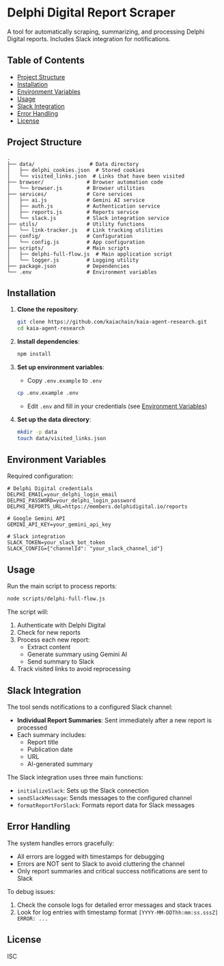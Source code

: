# Delphi Digital Report Scraper

A tool for automatically scraping, summarizing, and processing Delphi Digital reports. Includes Slack integration for notifications.

## Table of Contents

- [Project Structure](#project-structure)
- [Installation](#installation)
- [Environment Variables](#environment-variables)
- [Usage](#usage)
- [Slack Integration](#slack-integration)
- [Error Handling](#error-handling)
- [License](#license)

## Project Structure

```
.
├── data/                  # Data directory
│   ├── delphi_cookies.json  # Stored cookies
│   └── visited_links.json  # Links that have been visited
├── browser/              # Browser automation code
│   └── browser.js        # Browser utilities
├── services/             # Core services
│   ├── ai.js             # Gemini AI service
│   ├── auth.js           # Authentication service
│   ├── reports.js        # Reports service
│   └── slack.js          # Slack integration service
├── utils/                # Utility functions
│   └── link-tracker.js   # Link tracking utilities
├── config/               # Configuration
│   └── config.js         # App configuration
├── scripts/              # Main scripts
│   ├── delphi-full-flow.js  # Main application script
│   └── logger.js         # Logging utility
├── package.json          # Dependencies
└── .env                  # Environment variables
```

## Installation

1. **Clone the repository**:
   ```bash
   git clone https://github.com/kaiachain/kaia-agent-research.git
   cd kaia-agent-research
   ```

2. **Install dependencies**:
   ```bash
   npm install
   ```

3. **Set up environment variables**:
   - Copy `.env.example` to `.env`
   ```bash
   cp .env.example .env
   ```
   - Edit `.env` and fill in your credentials (see [Environment Variables](#environment-variables))

4. **Set up the data directory**:
   ```bash
   mkdir -p data
   touch data/visited_links.json
   ```

## Environment Variables

Required configuration:
```
# Delphi Digital credentials
DELPHI_EMAIL=your_delphi_login_email
DELPHI_PASSWORD=your_delphi_login_password
DELPHI_REPORTS_URL=https://members.delphidigital.io/reports

# Google Gemini API
GEMINI_API_KEY=your_gemini_api_key

# Slack integration
SLACK_TOKEN=your_slack_bot_token
SLACK_CONFIG={"channelId": "your_slack_channel_id"}
```

## Usage

Run the main script to process reports:
```bash
node scripts/delphi-full-flow.js
```

The script will:
1. Authenticate with Delphi Digital
2. Check for new reports
3. Process each new report:
   - Extract content
   - Generate summary using Gemini AI
   - Send summary to Slack
4. Track visited links to avoid reprocessing

## Slack Integration

The tool sends notifications to a configured Slack channel:
- **Individual Report Summaries**: Sent immediately after a new report is processed
- Each summary includes:
  - Report title
  - Publication date
  - URL
  - AI-generated summary

The Slack integration uses three main functions:
- `initializeSlack`: Sets up the Slack connection
- `sendSlackMessage`: Sends messages to the configured channel
- `formatReportForSlack`: Formats report data for Slack messages

## Error Handling

The system handles errors gracefully:

- All errors are logged with timestamps for debugging
- Errors are NOT sent to Slack to avoid cluttering the channel
- Only report summaries and critical success notifications are sent to Slack

To debug issues:
1. Check the console logs for detailed error messages and stack traces
2. Look for log entries with timestamp format `[YYYY-MM-DDThh:mm:ss.sssZ] ERROR: ...`

## License

ISC 